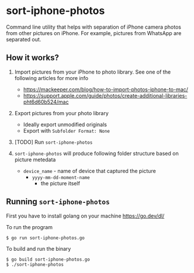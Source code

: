 # sort-iphone-photos
Command line utility that helps with separation of iPhone camera photos from other pictures on iPhone. 
For example, pictures from WhatsApp are separated out.

## How it works?
1. Import pictures from your iPhone to photo library. See one of the following articles for more info
    * https://mackeeper.com/blog/how-to-import-photos-iphone-to-mac/
    * https://support.apple.com/guide/photos/create-additional-libraries-pht6d60b524/mac

2. Export pictures from your photo library
    * Ideally export unmodified originals
    * Export with `Subfolder Format: None`

3. [TODO] Run `sort-iphone-photos`

4. `sort-iphone-photos` will produce following folder structure based on picture metedata
    * `device_name` - name of device that captured the picture
      * `yyyy-mm-dd-moment-name`
        * the picture itself

## Running `sort-iphone-photos`
First you have to install golang on your machine https://go.dev/dl/

To run the program
```
$ go run sort-iphone-photos.go
```

To build and run the binary
```
$ go build sort-iphone-photos.go
$ ./sort-iphone-photos
```